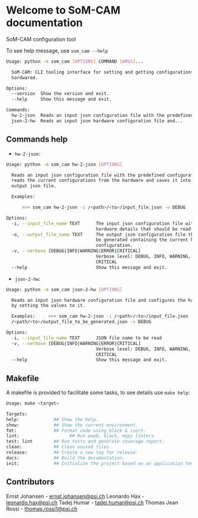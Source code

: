 # Welcome to SoM-CAM documentation

SoM-CAM configuration tool


To see help message, use `som_cam --help`

```bash
Usage: python -m som_cam [OPTIONS] COMMAND [ARGS]...

  SoM-CAM: CLI tooling interface for setting and getting configurations from
  hardwared.

Options:
  --version  Show the version and exit.
  --help     Show this message and exit.

Commands:
  hw-2-json  Reads an input json configuration file with the predefined...
  json-2-hw  Reads an input json hardware configuration file and...
```


## Commands help

* `hw-2-json`:

```bash
Usage: python -m som_cam hw-2-json [OPTIONS]

  Reads an input json configuration file with the predefined configurations,
  reads the current configurations from the hardware and saves it into an
  output json file.

  Examples:

      >>> som_cam hw-2-json -i /<path>/<to>/input_file.json -v DEBUG

Options:
  -i, --input_file_name TEXT      The input json configuration file with the
                                  hardware details that should be read.
  -o, --output_file_name TEXT     The output json configuration file that will
                                  be generated containing the current hardware
                                  configuration.
  -v, --verbose [DEBUG|INFO|WARNING|ERROR|CRITICAL]
                                  Verbose level: DEBUG, INFO, WARNING, ERROR,
                                  CRITICAL
  --help                          Show this message and exit.
```


* `json-2-hw`:

```bash
Usage: python -m som_cam json-2-hw [OPTIONS]

  Reads an input json hardware configuration file and configures the hardware
  by setting the values to it.

  Examples:     >>> som_cam hw-2-json -i /<path>/<to>/input_file.json -o
  /<path/<to>/output_file_to_be_generated.json -v DEBUG

Options:
  -i, --input_file_name TEXT      JSON file name to be read
  -v, --verbose [DEBUG|INFO|WARNING|ERROR|CRITICAL]
                                  Verbose level: DEBUG, INFO, WARNING, ERROR,
                                  CRITICAL
  --help                          Show this message and exit.
```

## Makefile 

A makefile is provided to facilitate some tasks, to see details use ```make help```:

```bash
Usage: make <target>

Targets:
help:             ## Show the help.
show:             ## Show the current environment.
fmt:              ## Format code using black & isort.
lint:                   ## Run pep8, black, mypy linters.
test: lint        ## Run tests and generate coverage report.
clean:            ## Clean unused files.
release:          ## Create a new tag for release.
docs:             ## Build the documentation.
init:             ## Initialize the project based on an application template.
```

## Contributors

Ernst Johansen - ernst.johansen@psi.ch
Leonardo Hax - leonardo.hax@psi.ch
Tadej Humar - tadej.humar@psi.ch
Thomas Jean Rossi - thomas.rossi1@psi.ch


